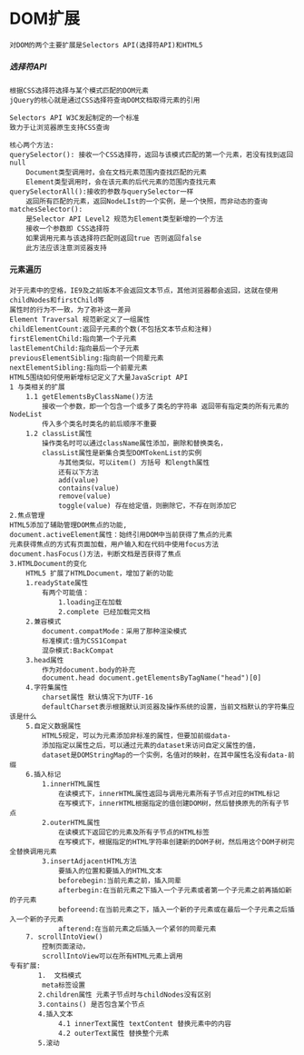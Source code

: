 # DOM扩展
    对DOM的两个主要扩展是Selectors API(选择符API)和HTML5
##### 选择符API
    根据CSS选择符选择与某个模式匹配的DOM元素
    jQuery的核心就是通过CSS选择符查询DOM文档取得元素的引用
    
    Selectors API W3C发起制定的一个标准
    致力于让浏览器原生支持CSS查询
    
    核心两个方法:
    querySelector(): 接收一个CSS选择符，返回与该模式匹配的第一个元素，若没有找到返回null
        Document类型调用时，会在文档元素范围内查找匹配的元素
        Element类型调用时，会在该元素的后代元素的范围内查找元素
    querySelectorAll():接收的参数与querySelector一样
        返回所有匹配的元素，返回NodeLIst的一个实例，是一个快照，而非动态的查询
    matchesSelector():
        是Selector API Level2 规范为Element类型新增的一个方法
        接收一个参数即 CSS选择符
        如果调用元素与该选择符匹配则返回true 否则返回false
        此方法应该注意浏览器支持
#### 元素遍历
    对于元素中的空格，IE9及之前版本不会返回文本节点，其他浏览器都会返回，这就在使用childNodes和firstChild等
    属性时的行为不一致，为了弥补这一差异
    Element Traversal 规范新定义了一组属性
    childElementCount:返回子元素的个数(不包括文本节点和注释)
    firstElementChild:指向第一个子元素
    lastElementChild:指向最后一个子元素
    previousElementSibling:指向前一个同辈元素
    nextElementSibling:指向后一个前辈元素
    HTML5围绕如何使用新增标记定义了大量JavaScript API
    1 与类相关的扩展
        1.1 getElementsByClassName()方法
            接收一个参数，即一个包含一个或多了类名的字符串 返回带有指定类的所有元素的NodeList
            传入多个类名时类名的前后顺序不重要
        1.2 classList属性
            操作类名时可以通过className属性添加，删除和替换类名，
            classList属性是新集合类型DOMTokenList的实例
                与其他类似，可以item() 方括号 和length属性
                还有以下方法
                add(value)
                contains(value)
                remove(value)
                toggle(value) 存在给定值，则删除它，不存在则添加它   
    2.焦点管理
    HTML5添加了辅助管理DOM焦点的功能,
    document.activeElement属性：始终引用DOM中当前获得了焦点的元素
    元素获得焦点的方式有页面加载，用户输入和在代码中使用focus方法
    document.hasFocus()方法，判断文档是否获得了焦点
    3.HTMLDocument的变化
        HTML5 扩展了HTMLDocument，增加了新的功能
        1.readyState属性
            有两个可能值：
                1.loading正在加载
                2.complete 已经加载完文档
        2.兼容模式
            document.compatMode：采用了那种渲染模式
            标准模式:值为CSS1Compat
            混杂模式:BackCompat
        3.head属性
            作为对document.body的补充
            document.head document.getElementsByTagName("head")[0]
        4.字符集属性
            charset属性 默认情况下为UTF-16
            defaultCharset表示根据默认浏览器及操作系统的设置，当前文档默认的字符集应该是什么
        5.自定义数据属性
            HTML5规定，可以为元素添加非标准的属性，但要加前缀data-
            添加指定以属性之后，可以通过元素的dataset来访问自定义属性的值，
            dataset是DOMStringMap的一个实例，名值对的映射，在其中属性名没有data-前缀
        6.插入标记
            1.innerHTML属性
                在读模式下，innerHTML属性返回与调用元素所有子节点对应的HTML标记
                在写模式下，innerHTML根据指定的值创建DOM树，然后替换原先的所有子节点
            2.outerHTML属性
                在读模式下返回它的元素及所有子节点的HTML标签
                在写模式下，根据指定的HTML字符串创建新的DOM子树，然后用这个DOM子树完全替换调用元素
            3.insertAdjacentHTML方法
                要插入的位置和要插入的HTML文本
                beforebegin:当前元素之前，插入同辈
                afterbegin:在当前元素之下插入一个子元素或者第一个子元素之前再插如新的子元素
                beforeend:在当前元素之下，插入一个新的子元素或在最后一个子元素之后插入一个新的子元素
                afterend:在当前元素之后插入一个紧邻的同辈元素
        7. scrollIntoView()
            控制页面滚动，
            scrollIntoView可以在所有HTML元素上调用
    专有扩展:
           1.  文档模式
            meta标签设置 
           2.children属性 元素子节点时与childNodes没有区别
           3.contains() 是否包含某个节点
           4.插入文本
                4.1 innerText属性 textContent 替换元素中的内容
                4.2 outerText属性 替换整个元素
           5.滚动
            
                
          
    